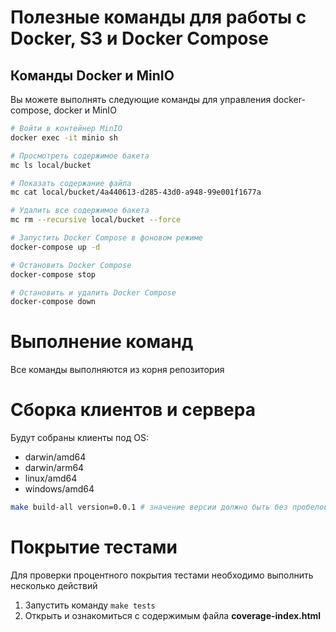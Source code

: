 # Полезные команды для работы с Docker, S3 и Docker Compose

## Команды Docker и MinIO
Вы можете выполнять следующие команды для управления docker-compose, docker и MinIO

```bash
# Войти в контейнер MinIO
docker exec -it minio sh

# Просмотреть содержимое бакета
mc ls local/bucket

# Показать содержание файла
mc cat local/bucket/4a440613-d285-43d0-a948-99e001f1677a

# Удалить все содержимое бакета
mc rm --recursive local/bucket --force

# Запустить Docker Compose в фоновом режиме
docker-compose up -d

# Остановить Docker Compose
docker-compose stop

# Остановить и удалить Docker Compose
docker-compose down
```

# Выполнение команд
Все команды выполняются из корня репозитория

# Сборка клиентов и сервера
Будут собраны клиенты под OS:
- darwin/amd64
- darwin/arm64
- linux/amd64
- windows/amd64
```bash
make build-all version=0.0.1 # значение версии должно быть без пробелов
```

# Покрытие тестами
Для проверки процентного покрытия тестами необходимо выполнить несколько действий
1. Запустить команду `make tests`
2. Открыть и ознакомиться с содержимым файла **coverage-index.html**